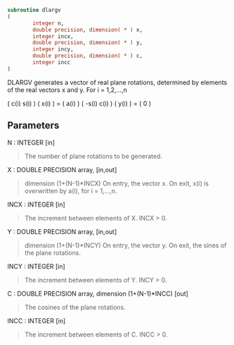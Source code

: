 ```fortran
subroutine dlargv
(
        integer n,
        double precision, dimension( * ) x,
        integer incx,
        double precision, dimension( * ) y,
        integer incy,
        double precision, dimension( * ) c,
        integer incc
)
```

DLARGV generates a vector of real plane rotations, determined by
elements of the real vectors x and y. For i = 1,2,...,n

(  c(i)  s(i) ) ( x(i) ) = ( a(i) )
( -s(i)  c(i) ) ( y(i) ) = (   0  )

## Parameters
N : INTEGER [in]
> The number of plane rotations to be generated.

X : DOUBLE PRECISION array, [in,out]
> dimension (1+(N-1)*INCX)
> On entry, the vector x.
> On exit, x(i) is overwritten by a(i), for i = 1,...,n.

INCX : INTEGER [in]
> The increment between elements of X. INCX > 0.

Y : DOUBLE PRECISION array, [in,out]
> dimension (1+(N-1)*INCY)
> On entry, the vector y.
> On exit, the sines of the plane rotations.

INCY : INTEGER [in]
> The increment between elements of Y. INCY > 0.

C : DOUBLE PRECISION array, dimension (1+(N-1)*INCC) [out]
> The cosines of the plane rotations.

INCC : INTEGER [in]
> The increment between elements of C. INCC > 0.
